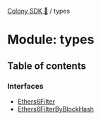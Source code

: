 [Colony SDK 🚀](../README.md) / types

# Module: types

## Table of contents

### Interfaces

- [Ethers6Filter](../interfaces/types.Ethers6Filter.md)
- [Ethers6FilterByBlockHash](../interfaces/types.Ethers6FilterByBlockHash.md)
